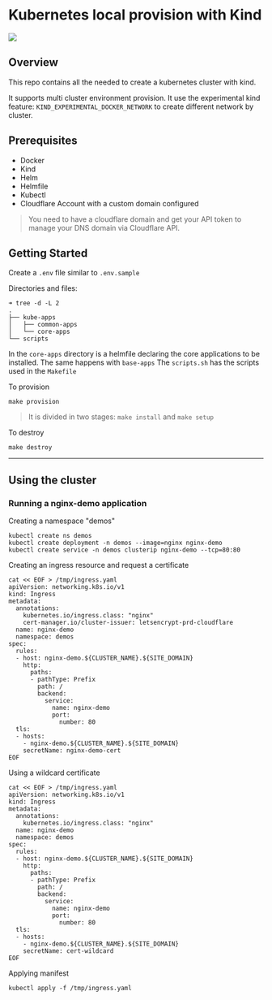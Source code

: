 # Kubernetes local provision with Kind

![](https://i.octopus.com/blog/2020-01/kubernetes-with-kind/kubernetes-in-docker.png)

## Overview

This repo contains all the needed to create a kubernetes cluster with kind. 

It supports multi cluster environment provision. It use the experimental kind feature: `KIND_EXPERIMENTAL_DOCKER_NETWORK` 
to create different network by cluster.

## Prerequisites

* Docker
* Kind
* Helm
* Helmfile
* Kubectl
* Cloudflare Account with a custom domain configured
> You need to have a cloudflare domain and get your API token to manage your DNS domain via Cloudflare API.


## Getting Started

Create a `.env` file similar to `.env.sample`

Directories and files:

```shell
➜ tree -d -L 2
.
├── kube-apps
│   ├── common-apps
│   └── core-apps
└── scripts
```

In the `core-apps` directory is a helmfile declaring the core applications to be installed. The same happens with `base-apps`
The `scripts.sh` has the scripts used in the `Makefile`


To provision
```shell
make provision
```
> It is divided in two stages: `make install` and `make setup`

To destroy
```shell
make destroy
```

-----

## Using the cluster

### Running a nginx-demo application

Creating a namespace "demos"
```shell
kubectl create ns demos
kubectl create deployment -n demos --image=nginx nginx-demo
kubectl create service -n demos clusterip nginx-demo --tcp=80:80
```

Creating an ingress resource and request a certificate
```shell
cat << EOF > /tmp/ingress.yaml
apiVersion: networking.k8s.io/v1
kind: Ingress
metadata:
  annotations:
    kubernetes.io/ingress.class: "nginx"
    cert-manager.io/cluster-issuer: letsencrypt-prd-cloudflare
  name: nginx-demo
  namespace: demos
spec:
  rules:
  - host: nginx-demo.${CLUSTER_NAME}.${SITE_DOMAIN}
    http:
      paths:
      - pathType: Prefix
        path: /
        backend:
          service:
            name: nginx-demo
            port:
              number: 80
  tls:
  - hosts:
    - nginx-demo.${CLUSTER_NAME}.${SITE_DOMAIN}
    secretName: nginx-demo-cert
EOF
```

Using a wildcard certificate
```shell
cat << EOF > /tmp/ingress.yaml
apiVersion: networking.k8s.io/v1
kind: Ingress
metadata:
  annotations:
    kubernetes.io/ingress.class: "nginx"
  name: nginx-demo
  namespace: demos
spec:
  rules:
  - host: nginx-demo.${CLUSTER_NAME}.${SITE_DOMAIN}
    http:
      paths:
      - pathType: Prefix
        path: /
        backend:
          service:
            name: nginx-demo
            port:
              number: 80
  tls:
  - hosts:
    - nginx-demo.${CLUSTER_NAME}.${SITE_DOMAIN}
    secretName: cert-wildcard
EOF
```

Applying manifest

```shell
kubectl apply -f /tmp/ingress.yaml
```
